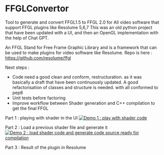 # FFGLConvertor
Tool to generate and convert FFGL1.5 to FFGL 2.0 for All video software that support FFGL plugins like Resolume 5,6,7
This was an old python project that have been updated with a UI, and then an OpenGL implementation with the help of Chat GPT.

An FFGL Stand for Free Frame Graphic Library and is a framework that can be used to make plugins for video software like Resolume. Repo is here : https://github.com/resolume/ffgl

Next steps : 
 - Code need a good clean and conform, restructuration. as it was basically a draft that have been continuously updated. A good refactorisation of classes and structure is needed.  with all conformed to pep8
 - Unit tests before factoring
 - Improve workflow between Shader generation and C++ compilation to get the final FFGL

Part 1 : playing with shader in the UI
[![Demo 1 : play with shader code](https://github.com/user-attachments/assets/a7d4daa8-c599-4529-b7b5-8c1242db3a25)](https://youtu.be/u0ccqSIKULE?si=ZHupINlZndRJslDL)

Part 2 : Load a previous shader file and generate it
[![Demo 2 : load shader code and generate code source ready for compilation](https://github.com/user-attachments/assets/0bf626ad-7ea2-4dd0-b294-fe2e2f837034 )](https://youtu.be/cO4UUar8jF0?si=1sCyjRhn6F7ANPK4)

Part 3 : Result of the plugin in Resolume


